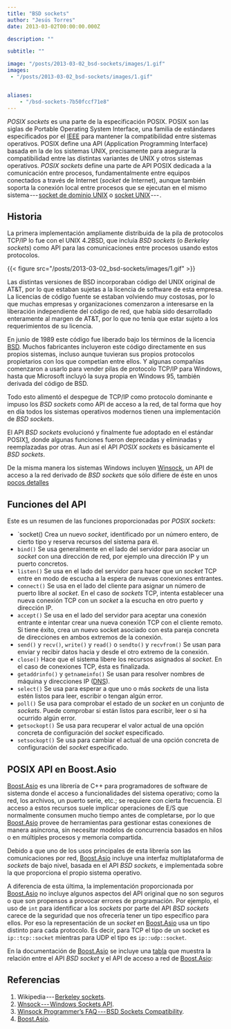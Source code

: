 ```yaml
---
title: "BSD sockets"
author: "Jesús Torres"
date: 2013-03-02T00:00:00.000Z

description: ""

subtitle: ""

image: "/posts/2013-03-02_bsd-sockets/images/1.gif" 
images:
 - "/posts/2013-03-02_bsd-sockets/images/1.gif" 


aliases:
    - "/bsd-sockets-7b50fccf71e8"
---
```


_POSIX sockets_ es una parte de la especificación POSIX.
POSIX son las siglas de Portable Operating System Interface, una familia de estándares especificados por el [IEEE](http://www.ieee.org/) para mantener la compatibilidad entre sistemas operativos.
POSIX define una API (Application Programming Interface) basada en la de los sistemas UNIX, precisamente para asegurar la compatibilidad entre las distintas variantes de UNIX y otros sistemas operativos.
_POSIX sockets_ define una parte de API POSIX dedicada a la comunicación entre procesos, fundamentalmente entre equipos conectados a través de Internet (_socket_ de Internet), aunque también soporta la conexión local entre procesos que se ejecutan en el mismo sistema --- [socket de dominio UNIX](http://es.wikipedia.org/wiki/Socket_Unix) o [socket UNIX](http://es.wikipedia.org/wiki/Socket_Unix) --- .

## Historia

La primera implementación ampliamente distribuida de la pila de protocolos TCP/IP lo fue con el UNIX 4.2BSD, que incluía _BSD sockets_ (o _Berkeley sockets_) como API para las comunicaciones entre procesos usando estos protocolos.




{{< figure src="/posts/2013-03-02_bsd-sockets/images/1.gif" >}}



Las distintas versiones de BSD incorporaban código del UNIX original de AT&T, por lo que estaban sujetas a la licencia de software de esta empresa.
La licencias de código fuente se estaban volviendo muy costosas, por lo que muchas empresas y organizaciones comenzaron a interesarse en la liberación independiente del código de red, que había sido desarrollado enteramente al margen de AT&T, por lo que no tenía que estar sujeto a los requerimientos de su licencia.

En junio de 1989 este código fue liberado bajo los términos de la licencia [BSD](http://es.wikipedia.org/wiki/Licencia_BSD).
Muchos fabricantes incluyeron este código directamente en sus propios sistemas, incluso aunque tuvieran sus propios protocolos propietarios con los que competían entre ellos.
Y algunas compañías comenzaron a usarlo para vender pilas de protocolo TCP/IP para Windows, hasta que Microsoft incluyó la suya propia en Windows 95, también derivada del código de BSD.

Todo esto alimentó el despegue de TCP/IP como protocolo dominante e impuso los _BSD sockets_ como API de acceso a la red, de tal forma que hoy en día todos los sistemas operativos modernos tienen una implementación de _BSD sockets_.

El API _BSD sockets_ evolucionó y finalmente fue adoptado en el estándar POSIX[1](#fn-483-1), donde algunas funciones fueron deprecadas y eliminadas y reemplazadas por otras.
Aun así el API _POSIX sockets_ es básicamente el _BSD sockets_.

De la misma manera los sistemas Windows incluyen [Winsock](http://msdn.microsoft.com/es-es/library/windows/desktop/ms740673%28v=vs.85%29.aspx), un API de acceso a la red derivado de _BSD sockets_ que sólo difiere de éste en unos [pocos detalles](http://tangentsoft.net/wskfaq/articles/bsd-compatibility.html)

## Funciones del API

Este es un resumen de las funciones proporcionadas por _POSIX sockets_:

*   `socket()
Crea un nuevo _socket_, identificado por un número entero, de cierto tipo y reserva recursos del sistema para él.
*   `bind()`
Se usa generalmente en el lado del servidor para asociar un _socket_ con una dirección de red, por ejemplo una dirección IP y un puerto concretos.
*   `listen()`
Se usa en el lado del servidor para hacer que un _socket_ TCP entre en modo de escucha a la espera de nuevas conexiones entrantes.
*   `connect()`
Se usa en el lado del cliente para asignar un número de puerto libre al _socket_.
En el caso de _sockets_ TCP, intenta establecer una nueva conexión TCP con un _socket_ a la escucha en otro puerto y dirección IP.
*   `accept()`
Se usa en el lado del servidor para aceptar una conexión entrante e intentar crear una nueva conexión TCP con el cliente remoto.
Si tiene éxito, crea un nuevo socket asociado con esta pareja concreta de direcciones en ambos extremos de la conexión.
*   `send()` y `recv()`, `write()` y `read()` o `sendto()` y `recvfrom()`
Se usan para enviar y recibir datos hacia y desde el otro extremo de la conexión.
*   `close()`
Hace que el sistema libere los recursos asignados al _socket_.
En el caso de conexiones TCP, ésta es finalizada.
*   `getaddrinfo()` y `getnameinfo()`
Se usan para resolver nombres de máquina y direcciones IP ([DNS](http://es.wikipedia.org/wiki/Domain_Name_System)).
*   `select()`
Se usa para esperar a que uno o más _sockets_ de una lista estén listos
para leer, escribir o tengan algún error.
*   `poll()`
Se usa para comprobar el estado de un _socket_ en un conjunto de _sockets_.
Puede comprobar si están listos para escribir, leer o si ha ocurrido algún error.
*   `getsockopt()`
Se usa para recuperar el valor actual de una opción concreta de configuración del _socket_ especificado.
*   `setsockopt()`
Se usa para cambiar el actual de una opción concreta de configuración del _socket_ especificado.

## POSIX API en Boost.Asio

[Boost.Asio](http://www.boost.org/libs/asio/) es una librería de C++ para programadores de software de sistema donde el acceso a funcionalidades del sistema operativo; como la red, los archivos, un puerto serie, etc.; se requiere con cierta frecuencia.
El acceso a estos recursos suele implicar operaciones de E/S que normalmente consumen mucho tiempo antes de completarse, por lo que [Boost.Asio](http://www.boost.org/libs/asio/) provee de herramientas para gestionar estas conexiones de manera asíncrona, sin necesitar modelos de concurrencia basados en hilos o en múltiples procesos y memoria compartida.

Debido a que uno de los usos principales de esta librería son las comunicaciones por red, [Boost.Asio](http://www.boost.org/libs/asio/) incluye una interfaz multiplataforma de _sockets_ de bajo nivel, basada en el API _BSD sockets_, e implementada sobre la que proporciona el propio sistema operativo.

A diferencia de esta última, la implementación proporcionada por [Boost.Asio](http://www.boost.org/libs/asio/) no incluye algunos aspectos del API original que no son seguros o que son propensos a provocar errores de programación.
Por ejemplo, el uso de `int` para identificar a los _sockets_ por parte del API _BSD sockets_ carece de la seguridad que nos ofrecería tener un tipo específico para ellos.
Por eso la representación de un _socket_ en [Boost.Asio](http://www.boost.org/libs/asio/) usa un tipo distinto para cada protocolo.
Es decir, para TCP el tipo de un socket es `ip::tcp::socket` mientras para UDP el tipo es `ip::udp::socket`.

En la documentación de [Boost.Asio](http://www.boost.org/libs/asio/) se incluye una [tabla](http://www.boost.org/doc/libs/1_52_0/doc/html/boost_asio/overview/networking/bsd_sockets.html) que muestra la relación entre el API _BSD socket_ y el API de acceso a red de [Boost.Asio](http://www.boost.org/libs/asio/):

## Referencias

1.  Wikipedia --- [Berkeley sockets](http://en.wikipedia.org/wiki/Berkeley_sockets).
2.  [Wnsock --- Windows Sockets API](http://msdn.microsoft.com/es-es/library/windows/desktop/ms740673%28v=vs.85%29.aspx).
3.  [Winsock Programmer’s FAQ --- BSD Sockets Compatibility](http://tangentsoft.net/wskfaq/articles/bsd-compatibility.html).
4.  [Boost.Asio](http://www.boost.org/libs/asio/).
